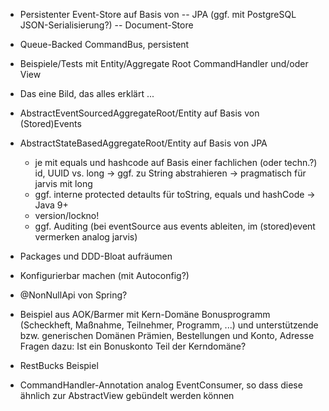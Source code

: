 - Persistenter Event-Store auf Basis von
	-- JPA (ggf. mit PostgreSQL JSON-Serialisierung?)
	-- Document-Store
	
- Queue-Backed CommandBus, persistent

- Beispiele/Tests mit Entity/Aggregate Root CommandHandler und/oder View

- Das eine Bild, das alles erklärt ...

- AbstractEventSourcedAggregateRoot/Entity auf Basis von (Stored)Events
- AbstractStateBasedAggregateRoot/Entity auf Basis von JPA
	- je mit equals und hashcode auf Basis einer fachlichen (oder techn.?) id,  UUID vs. long -> ggf. zu String abstrahieren
		-> pragmatisch für jarvis mit long
	- ggf. interne protected detaults für toString, equals und hashCode -> Java 9+
	- version/lockno!
	- ggf. Auditing (bei eventSource aus events ableiten, im (stored)event vermerken analog jarvis)

- Packages und DDD-Bloat aufräumen

- Konfigurierbar machen (mit Autoconfig?)

- @NonNullApi von Spring?

- Beispiel aus AOK/Barmer mit Kern-Domäne Bonusprogramm (Scheckheft, Maßnahme, Teilnehmer, Programm, ...)
	 und unterstützende bzw. generischen Domänen Prämien, Bestellungen und Konto, Adresse
	 Fragen dazu: Ist ein Bonuskonto Teil der Kerndomäne?
	 
- RestBucks Beispiel

- CommandHandler-Annotation analog EventConsumer, so dass diese ähnlich zur AbstractView gebündelt werden können